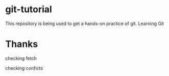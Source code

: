 # git-tutorial
This repository is being used to get a hands-on practice of git.
Learning Git 

# Thanks

checking fetch

checking conficts
